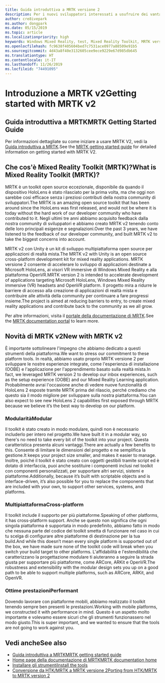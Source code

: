 ```yaml
---
title: Guida introduttiva a MRTK versione 2
description: Per i nuovi sviluppatori interessati a usufruire dei vantaggi offerti da MRTK
author: cre8ivepark
ms.author: dongpark
ms.date: 05/15/2019
ms.topic: article
ms.localizationpriority: high
keywords: Windows Mixed Reality, test, Mixed Reality Toolkit, MRTK versione 2, MRTK, strumenti, SDK, HoloLens, HoloLens 2
ms.openlocfilehash: fc9638f405604bed7c7531ace0977a88509e91b5
ms.sourcegitcommit: 4d43a8f40e3132605cee9ece9229e67d985db645
ms.translationtype: HT
ms.contentlocale: it-IT
ms.lasthandoff: 11/26/2019
ms.locfileid: "74491095"
---
```

# <a name="getting-started-with-mrtk-v2"></a><span data-ttu-id="9bd61-104">Introduzione a MRTK v2</span><span class="sxs-lookup"><span data-stu-id="9bd61-104">Getting started with MRTK v2</span></span>

## <a name="mrtk-getting-started-guide"></a><span data-ttu-id="9bd61-105">Guida introduttiva a MRTK</span><span class="sxs-lookup"><span data-stu-id="9bd61-105">MRTK Getting Started Guide</span></span>
<span data-ttu-id="9bd61-106">Per informazioni dettagliate su come iniziare a usare MRTK V2, vedi la [Guida introduttiva a MRTK](https://microsoft.github.io/MixedRealityToolkit-Unity/Documentation/GettingStartedWithTheMRTK.html).</span><span class="sxs-lookup"><span data-stu-id="9bd61-106">See the [MRTK getting started guide](https://microsoft.github.io/MixedRealityToolkit-Unity/Documentation/GettingStartedWithTheMRTK.html) for detailed information on getting started with MRTK V2.</span></span>

## <a name="what-is-mixed-reality-toolkit-mrtk"></a><span data-ttu-id="9bd61-107">Che cos'è Mixed Reality Toolkit (MRTK)?</span><span class="sxs-lookup"><span data-stu-id="9bd61-107">What is Mixed Reality Toolkit (MRTK)?</span></span>
<span data-ttu-id="9bd61-108">MRTK è un toolkit open source eccezionale, disponibile da quando il dispositivo HoloLens è stato rilasciato per la prima volta, ma che oggi non sarebbe così efficace senza i preziosi contributi della nostra community di sviluppatori.</span><span class="sxs-lookup"><span data-stu-id="9bd61-108">The MRTK is an amazing open source toolkit that has been around since the HoloLens was first released, and would not be where it is today without the hard work of our developer community who have contributed to it.</span></span> <span data-ttu-id="9bd61-109">Negli ultimi tre anni abbiamo acquisito feedback dalla nostra community di sviluppatori e abbiamo creato MRTK v2 tenendo conto delle loro principali esigenze e segnalazioni.</span><span class="sxs-lookup"><span data-stu-id="9bd61-109">Over the past 3 years, we have listened to the feedback of our developer community, and built MRTK v2 to take the biggest concerns into account.</span></span>  

<span data-ttu-id="9bd61-110">MRTK v2 con Unity è un kit di sviluppo multipiattaforma open source per applicazioni di realtà mista.</span><span class="sxs-lookup"><span data-stu-id="9bd61-110">The MRTK v2 with Unity is an open source cross-platform development kit for mixed reality applications.</span></span>  <span data-ttu-id="9bd61-111">MRTK versione 2 consente di accelerare lo sviluppo di applicazioni destinate a Microsoft HoloLens, ai visori VR immersive di Windows Mixed Reality e alla piattaforma OpenVR.</span><span class="sxs-lookup"><span data-stu-id="9bd61-111">MRTK version 2 is intended to accelerate development of applications targeting Microsoft HoloLens, Windows Mixed Reality immersive (VR) headsets and OpenVR platform.</span></span> <span data-ttu-id="9bd61-112">Il progetto mira a ridurre le barriere di accesso alla creazione di applicazioni di realtà mista e contribuire alle attività della community per continuare a fare progressi insieme.</span><span class="sxs-lookup"><span data-stu-id="9bd61-112">The project is aimed at reducing barriers to entry, to create mixed reality applications and contribute back to the community as we all grow.</span></span> 

<span data-ttu-id="9bd61-113">Per altre informazioni, visita il [portale della documentazione di MRTK](https://microsoft.github.io/MixedRealityToolkit-Unity/README.html).</span><span class="sxs-lookup"><span data-stu-id="9bd61-113">See the [MRTK documentation portal](https://microsoft.github.io/MixedRealityToolkit-Unity/README.html) to learn more.</span></span>

## <a name="new-with-mrtk-v2"></a><span data-ttu-id="9bd61-114">Novità di MRTK v2</span><span class="sxs-lookup"><span data-stu-id="9bd61-114">New with MRTK v2</span></span>
<span data-ttu-id="9bd61-115">È importante sottolineare l'impegno che abbiamo dedicato a questi strumenti della piattaforma.</span><span class="sxs-lookup"><span data-stu-id="9bd61-115">We want to stress our commitment to these platform tools.</span></span>  <span data-ttu-id="9bd61-116">In realtà, abbiamo usato proprio MRTK versione 2 per sviluppare le nostre esperienze integrate, come l'esperienza di installazione (OOBE) e l'applicazione per l'apprendimento basato sulla realtà mista.</span><span class="sxs-lookup"><span data-stu-id="9bd61-116">In fact, we leveraged MRTK version 2 to develop our inbox experiences, such as the setup experience (OOBE) and our Mixed Reality Learning application.</span></span>  <span data-ttu-id="9bd61-117">Probabilmente avrai l'occasione anche di vedere nuove funzionalità di HoloLens 2 esposte tramite MRTK prima del rilascio, perché crediamo che questo sia il modo migliore per sviluppare sulla nostra piattaforma.</span><span class="sxs-lookup"><span data-stu-id="9bd61-117">You can also expect to see new HoloLens 2 capabilities first exposed through MRTK because we believe it’s the best way to develop on our platform.</span></span> 

### <a name="modular"></a><span data-ttu-id="9bd61-118">Modularità</span><span class="sxs-lookup"><span data-stu-id="9bd61-118">Modular</span></span>
<span data-ttu-id="9bd61-119">Il toolkit è stato creato in modo modulare, quindi non è necessario includerlo per intero nel progetto.</span><span class="sxs-lookup"><span data-stu-id="9bd61-119">We have built it in a modular way, so there's no need to take every bit of the toolkit into your project.</span></span>  <span data-ttu-id="9bd61-120">Questa caratteristica presenta alcuni vantaggi.</span><span class="sxs-lookup"><span data-stu-id="9bd61-120">There are actually a few benefits to this.</span></span>  <span data-ttu-id="9bd61-121">Consente di limitare le dimensioni del progetto e ne semplifica la gestione.</span><span class="sxs-lookup"><span data-stu-id="9bd61-121">It keeps your project size smaller, and makes it easier to manage.</span></span>  <span data-ttu-id="9bd61-122">Inoltre, poiché il toolkit è stato creato con oggetti gestibili tramite script ed è dotato di interfaccia, puoi anche sostituire i componenti inclusi nel toolkit con componenti personalizzati, per supportare altri servizi, sistemi e piattaforme.</span><span class="sxs-lookup"><span data-stu-id="9bd61-122">Additionally, because it’s built with scriptable objects and is interface-driven, it’s also possible for you to replace the components that are included with your own, to support other services, systems, and platforms.</span></span>

### <a name="cross-platform"></a><span data-ttu-id="9bd61-123">Multipiattaforma</span><span class="sxs-lookup"><span data-stu-id="9bd61-123">Cross-platform</span></span>
<span data-ttu-id="9bd61-124">Il toolkit include il supporto per più piattaforme.</span><span class="sxs-lookup"><span data-stu-id="9bd61-124">Speaking of other platforms, it has cross-platform support.</span></span>  <span data-ttu-id="9bd61-125">Anche se questo non significa che ogni singola piattaforma è supportata in modo predefinito, abbiamo fatto in modo che nessuna parte del codice del toolkit smetta di funzionare nel caso in cui tu scelga di configurare altre piattaforme di destinazione per la tua build.</span><span class="sxs-lookup"><span data-stu-id="9bd61-125">And while this doesn’t mean every single platform is supported out of the box, we have made sure none of the toolkit code will break when you switch your build target to other platforms.</span></span>  <span data-ttu-id="9bd61-126">L'affidabilità e l'estendibilità che caratterizzano la progettazione modulare ti aiuteranno a seguire la strada giusta per supportare più piattaforme, come ARCore, ARKit e OpenVR.</span><span class="sxs-lookup"><span data-stu-id="9bd61-126">The robustness and extensibility with the modular design sets you up on a good path to be able to support multiple platforms, such as ARCore, ARKit, and OpenVR.</span></span>

### <a name="performant"></a><span data-ttu-id="9bd61-127">Ottime prestazioni</span><span class="sxs-lookup"><span data-stu-id="9bd61-127">Performant</span></span>
<span data-ttu-id="9bd61-128">Dovendo lavorare con piattaforme mobili, abbiamo realizzato il toolkit tenendo sempre ben presenti le prestazioni.</span><span class="sxs-lookup"><span data-stu-id="9bd61-128">Working with mobile platforms, we constructed it with performance in mind.</span></span>  <span data-ttu-id="9bd61-129">Questo è un aspetto molto importante e volevamo essere sicuri che gli strumenti funzionassero nel modo giusto.</span><span class="sxs-lookup"><span data-stu-id="9bd61-129">This is super important, and we wanted to ensure that the tools are not going to work against you.</span></span>

## <a name="see-also"></a><span data-ttu-id="9bd61-130">Vedi anche</span><span class="sxs-lookup"><span data-stu-id="9bd61-130">See also</span></span>
* [<span data-ttu-id="9bd61-131">Guida introduttiva a MRTK</span><span class="sxs-lookup"><span data-stu-id="9bd61-131">MRTK getting started guide</span></span>](https://microsoft.github.io/MixedRealityToolkit-Unity/Documentation/GettingStartedWithTheMRTK.html)
* [<span data-ttu-id="9bd61-132">Home page della documentazione di MRTK</span><span class="sxs-lookup"><span data-stu-id="9bd61-132">MRTK documentation home</span></span>](https://microsoft.github.io/MixedRealityToolkit-Unity/README.html)
* [<span data-ttu-id="9bd61-133">Installare gli strumenti</span><span class="sxs-lookup"><span data-stu-id="9bd61-133">Install the tools</span></span>](install-the-tools.md)
* [<span data-ttu-id="9bd61-134">Conversione da HTK/MRTK a MRTK versione 2</span><span class="sxs-lookup"><span data-stu-id="9bd61-134">Porting from HTK/MRTK to MRTK version 2</span></span>](https://microsoft.github.io/MixedRealityToolkit-Unity/Documentation/HTKToMRTKPortingGuide.html)
